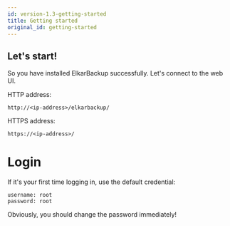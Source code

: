 ```yaml
---
id: version-1.3-getting-started
title: Getting started
original_id: getting-started
---
```


## Let's start!

So you have installed ElkarBackup successfully. Let's connect to the web UI.

HTTP address:

```
http://<ip-address>/elkarbackup/
```

HTTPS address:

```
https://<ip-address>/
```

# Login

If it's your first time logging in, use the default credential:

```
username: root
password: root
```

Obviously, you should change the password immediately!